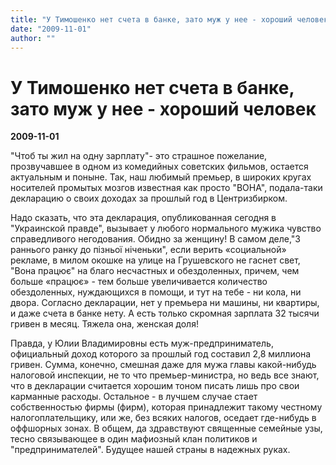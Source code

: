 ```yaml
---
title: "У Тимошенко нет счета в банке, зато муж у нее - хороший человек"
date: "2009-11-01"
author: ""
---
```


# У Тимошенко нет счета в банке, зато муж у нее - хороший человек

**2009-11-01** 

"Чтоб ты жил на одну зарплату"- это страшное пожелание, прозвучавшее в одном из комедийных советских фильмов, остается актуальным и поныне. Так, наш любимый премьер, в широких кругах носителей промытых мозгов известная как просто "ВОНА", подала-таки декларацию о своих доходах за прошлый год в Центризбирком.

Надо сказать, что эта декларация, опубликованная сегодня в "Украинской правде", вызывает у любого нормального мужика чувство справедливого негодования. Обидно за женщину! В самом деле,"З раннього ранку до пізньої ніченьки", если верить «социальной» рекламе, в милом окошке на улице на Грушевского не гаснет свет, "Вона працює" на благо несчастных и обездоленных, причем, чем больше «працює» - тем больше увеличивается количество обездоленных, нуждающихся в помощи, и тут на тебе - ни кола, ни двора. Согласно декларации, нет у премьера ни машины, ни квартиры, и даже счета в банке нету. А есть только скромная зарплата 32 тысячи гривен в месяц. Тяжела она, женская доля!

Правда, у Юлии Владимировны есть муж-предприниматель, официальный доход которого за прошлый год составил 2,8 миллиона гривен. Сумма, конечно, смешная даже для мужа главы какой-нибудь налоговой инспекции, не то что премьер-министра, но ведь все знают, что в декларации считается хорошим тоном писать лишь про свои карманные расходы. Остальное - в лучшем случае стает собственностью фирмы (фирм), которая принадлежит такому честному налогоплательщику, или же, без всяких налогов, оседает где-нибудь в оффшорных зонах. В общем, да здравствуют священные семейные узы, тесно связывающее в один мафиозный клан политиков и "предпринимателей". Будущее нашей страны в надежных руках.